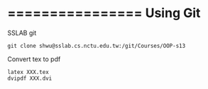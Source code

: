 ================
Using Git
================
SSLAB git

    git clone shwu@sslab.cs.nctu.edu.tw:/git/Courses/OOP-s13
    
Convert tex to pdf

    latex XXX.tex
    dvipdf XXX.dvi
    
  
